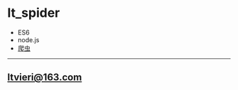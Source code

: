 # lt_spider
* ES6 
* node.js 
* [爬虫](https://github.com/ReakingAd/lt_spider/tree/master/crawler)

***
## [ltvieri@163.com]()
